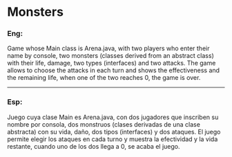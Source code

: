 # Monsters

### Eng:

Game whose Main class is Arena.java, with two players who enter their name by console, two monsters (classes derived from an abstract class) with their life, damage, two types (interfaces) and two attacks. The game allows to choose the attacks in each turn and shows the effectiveness and the remaining life, when one of the two reaches 0, the game is over.
___
### Esp:

Juego cuya clase Main es Arena.java, con dos jugadores que inscriben su nombre por consola, dos monstruos (clases derivadas de una clase abstracta) con su vida, daño, dos tipos (interfaces) y dos ataques. El juego permite elegir los ataques en cada turno y muestra la efectividad y la vida restante, cuando uno de los dos llega a 0, se acaba el juego.
